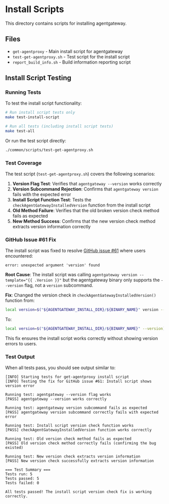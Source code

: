 # Install Scripts

This directory contains scripts for installing agentgateway.

## Files

- `get-agentproxy` - Main install script for agentgateway
- `test-get-agentproxy.sh` - Test script for the install script
- `report_build_info.sh` - Build information reporting script

## Install Script Testing

### Running Tests

To test the install script functionality:

```bash
# Run install script tests only
make test-install-script

# Run all tests (including install script tests)
make test-all
```

Or run the test script directly:

```bash
./common/scripts/test-get-agentproxy.sh
```

### Test Coverage

The test script (`test-get-agentproxy.sh`) covers the following scenarios:

1. **Version Flag Test**: Verifies that `agentgateway --version` works correctly
2. **Version Subcommand Rejection**: Confirms that `agentgateway version` fails with the expected error
3. **Install Script Function Test**: Tests the `checkAgentGatewayInstalledVersion` function from the install script
4. **Old Method Failure**: Verifies that the old broken version check method fails as expected
5. **New Method Success**: Confirms that the new version check method extracts version information correctly

### GitHub Issue #61 Fix

The install script was fixed to resolve [GitHub issue #61](https://github.com/agentgateway/agentgateway/issues/61) where users encountered:

```
error: unexpected argument 'version' found
```

**Root Cause**: The install script was calling `agentgateway version --template="{{ .Version }}"` but the agentgateway binary only supports the `--version` flag, not a `version` subcommand.

**Fix**: Changed the version check in `checkAgentGatewayInstalledVersion()` function from:
```bash
local version=$("${AGENTGATEWAY_INSTALL_DIR}/${BINARY_NAME}" version --template="{{ .Version }}")
```

To:
```bash
local version=$("${AGENTGATEWAY_INSTALL_DIR}/${BINARY_NAME}" --version)
```

This fix ensures the install script works correctly without showing version errors to users.

### Test Output

When all tests pass, you should see output similar to:

```
[INFO] Starting tests for get-agentproxy install script
[INFO] Testing the fix for GitHub issue #61: Install script shows version error

Running test: agentgateway --version flag works
[PASS] agentgateway --version works correctly

Running test: agentgateway version subcommand fails as expected
[PASS] agentgateway version subcommand correctly fails with expected error

Running test: Install script version check function works
[PASS] checkAgentGatewayInstalledVersion function works correctly

Running test: Old version check method fails as expected
[PASS] Old version check method correctly fails (confirming the bug existed)

Running test: New version check extracts version information
[PASS] New version check successfully extracts version information

=== Test Summary ===
Tests run: 5
Tests passed: 5
Tests failed: 0

All tests passed! The install script version check fix is working correctly.
